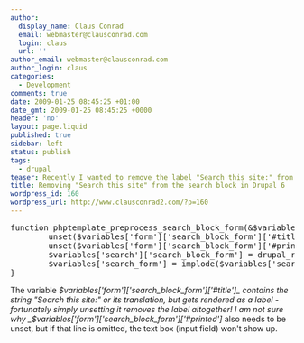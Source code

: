 ```yaml
---
author:
  display_name: Claus Conrad
  email: webmaster@clausconrad.com
  login: claus
  url: ''
author_email: webmaster@clausconrad.com
author_login: claus
categories:
  - Development
comments: true
date: 2009-01-25 08:45:25 +01:00
date_gmt: 2009-01-25 08:45:25 +0000
header: 'no'
layout: page.liquid
published: true
sidebar: left
status: publish
tags:
  - drupal
teaser: Recently I wanted to remove the label "Search this site:" from Drupal 6's search block, preferably without resorting to any hacks such as parsing a text string for "Search this site:" (which could break whenever a new minor Drupal release gets out) or hiding the label in CSS (while this is not the worst solution, I always prefer not to output any unnecessary markup). Placing the following function in _template.php_ seems to do the trick in a clean way.
title: Removing "Search this site" from the search block in Drupal 6
wordpress_id: 160
wordpress_url: http://www.clausconrad2.com/?p=160
---
```

<pre>function phptemplate_preprocess_search_block_form(&$variables) {  
        unset($variables['form']['search_block_form']['#title']);  
        unset($variables['form']['search_block_form']['#printed']);  
        $variables['search']['search_block_form'] = drupal_render($variables['form']['search_block_form']);  
        $variables['search_form'] = implode($variables['search']);  
}</pre>

The variable _$variables['form']['search_block_form']['#title']_ contains the string "Search this site:" or its translation, but gets rendered as a label - fortunately simply unsetting it removes the label altogether! I am not sure why _$variables['form']['search_block_form']['#printed']_ also needs to be unset, but if that line is omitted, the text box (input field) won't show up.

